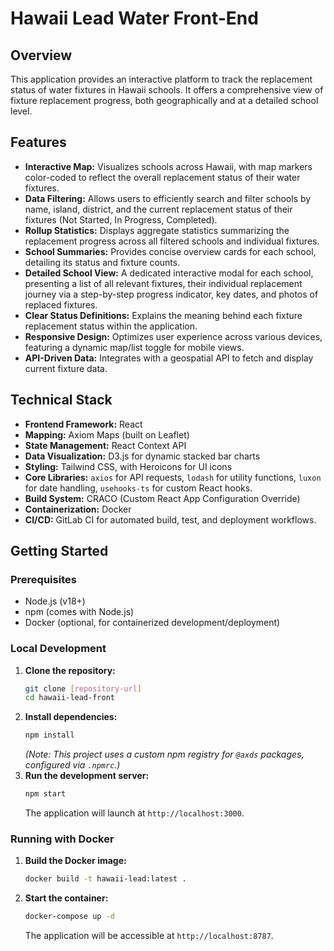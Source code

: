 # Hawaii Lead Water Front-End

## Overview
This application provides an interactive platform to track the replacement status of water fixtures in Hawaii schools. It offers a comprehensive view of fixture replacement progress, both geographically and at a detailed school level.

## Features

*   **Interactive Map:** Visualizes schools across Hawaii, with map markers color-coded to reflect the overall replacement status of their water fixtures.
*   **Data Filtering:** Allows users to efficiently search and filter schools by name, island, district, and the current replacement status of their fixtures (Not Started, In Progress, Completed).
*   **Rollup Statistics:** Displays aggregate statistics summarizing the replacement progress across all filtered schools and individual fixtures.
*   **School Summaries:** Provides concise overview cards for each school, detailing its status and fixture counts.
*   **Detailed School View:** A dedicated interactive modal for each school, presenting a list of all relevant fixtures, their individual replacement journey via a step-by-step progress indicator, key dates, and photos of replaced fixtures.
*   **Clear Status Definitions:** Explains the meaning behind each fixture replacement status within the application.
*   **Responsive Design:** Optimizes user experience across various devices, featuring a dynamic map/list toggle for mobile views.
*   **API-Driven Data:** Integrates with a geospatial API to fetch and display current fixture data.

## Technical Stack

*   **Frontend Framework:** React
*   **Mapping:** Axiom Maps (built on Leaflet)
*   **State Management:** React Context API
*   **Data Visualization:** D3.js for dynamic stacked bar charts
*   **Styling:** Tailwind CSS, with Heroicons for UI icons
*   **Core Libraries:** `axios` for API requests, `lodash` for utility functions, `luxon` for date handling, `usehooks-ts` for custom React hooks.
*   **Build System:** CRACO (Custom React App Configuration Override)
*   **Containerization:** Docker
*   **CI/CD:** GitLab CI for automated build, test, and deployment workflows.

## Getting Started

### Prerequisites

*   Node.js (v18+)
*   npm (comes with Node.js)
*   Docker (optional, for containerized development/deployment)

### Local Development

1.  **Clone the repository:**
    ```bash
    git clone [repository-url]
    cd hawaii-lead-front
    ```
2.  **Install dependencies:**
    ```bash
    npm install
    ```
    *(Note: This project uses a custom npm registry for `@axds` packages, configured via `.npmrc`.)*
3.  **Run the development server:**
    ```bash
    npm start
    ```
    The application will launch at `http://localhost:3000`.

### Running with Docker

1.  **Build the Docker image:**
    ```bash
    docker build -t hawaii-lead:latest .
    ```
2.  **Start the container:**
    ```bash
    docker-compose up -d
    ```
    The application will be accessible at `http://localhost:8787`.
